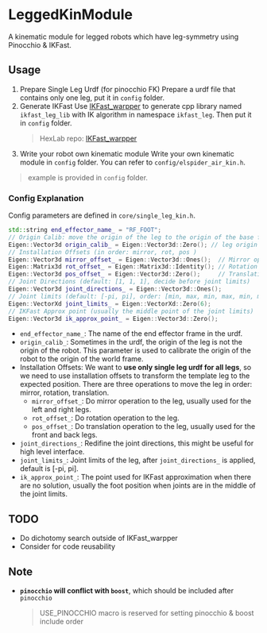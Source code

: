 # LeggedKinModule

A kinematic module for legged robots which have leg-symmetry using Pinocchio &amp; IKFast.

## Usage

1. Prepare Single Leg Urdf (for pinocchio FK)
   Prepare a urdf file that contains only one leg, put it in `config` folder.
2. Generate IKFast
   Use [IKFast_warpper](https://github.com/MasterYip/IKFast_warpper) to generate cpp library named `ikfast_leg_lib` with IK algorithm in namespace `ikfast_leg`.
   Then put it in `config` folder.
   >HexLab repo: [IKFast_warpper](https://github.com/HITSME-HexLab/IKFast_warpper)
3. Write your robot own kinematic module
   Write your own kinematic module in `config` folder. You can refer to `config/elspider_air_kin.h`.

>example is provided in `config` folder.

### Config Explanation

Config parameters are defined in `core/single_leg_kin.h`.

```c++
std::string end_effector_name_ = "RF_FOOT";
// Origin Calib: move the origin of the leg to the origin of the base frame
Eigen::Vector3d origin_calib_ = Eigen::Vector3d::Zero(); // leg origin in base frame
// Installation Offsets (in order: mirror, rot, pos )
Eigen::Vector3d mirror_offset_ = Eigen::Vector3d::Ones();  // Mirror operation
Eigen::Matrix3d rot_offset_ = Eigen::Matrix3d::Identity(); // Rotation operation
Eigen::Vector3d pos_offset_ = Eigen::Vector3d::Zero();     // Translation operation
// Joint Directions (default: [1, 1, 1], decide before joint limits)
Eigen::Vector3d joint_directions_ = Eigen::Vector3d::Ones();
// Joint limits (default: [-pi, pi], order: [min, max, min, max, min, max])
Eigen::VectorXd joint_limits_ = Eigen::VectorXd::Zero(6);
// IKFast Approx point (usually the middle point of the joint limits)
Eigen::Vector3d ik_approx_point_ = Eigen::Vector3d::Zero();
```

- `end_effector_name_`: The name of the end effector frame in the urdf.
- `origin_calib_`: Sometimes in the urdf, the origin of the leg is not the origin of the robot. This parameter is used to calibrate the origin of the robot to the origin of the world frame.
- Installation Offsets: We want to **use only single leg urdf for all legs**, so we need to use installation offsets to transform the template leg to the expected position. There are three operations to move the leg in order: mirror, rotation, translation.
  - `mirror_offset_`: Do mirror operation to the leg, usually used for the left and right legs.
  - `rot_offset_`: Do rotation operation to the leg.
  - `pos_offset_`: Do translation operation to the leg, usually used for the front and back legs.
- `joint_directions_`: Redifine the joint directions, this might be useful for high level interface.
- `joint_limits_`: Joint limits of the leg, after `joint_directions_` is applied, default is [-pi, pi].
- `ik_approx_point_`: The point used for IKFast approximation when there are no solution, usually the foot position when joints are in the middle of the joint limits.

## TODO

- Do dichotomy search outside of IKFast_warpper
- Consider for code reusability

## Note

- **`pinocchio` will conflict with `boost`**, which should be included after `pinocchio`

  > USE_PINOCCHIO macro is reserved for setting pinocchio & boost include order
